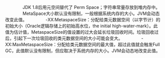 　　　　JDK 1.8后用元空间替代了 Perm Space；字符串常量存放到堆内存中。
　　　　MetaSpace大小默认没有限制，一般根据系统内存的大小。JVM会动态改变此值。
　　　　-XX:MetaspaceSize：分配给类元数据空间（以字节计）的初始大小（Oracle逻辑存储上的初始高水位，the initial high-water-mark）。此值为估计值，MetaspaceSize的值设置的过大会延长垃圾回收时间。垃圾回收过后，引起下一次垃圾回收的类元数据空间的大小可能会变大。
　　　　-XX:MaxMetaspaceSize：分配给类元数据空间的最大值，超过此值就会触发Full GC，此值默认没有限制，但应取决于系统内存的大小。JVM会动态地改变此值。
